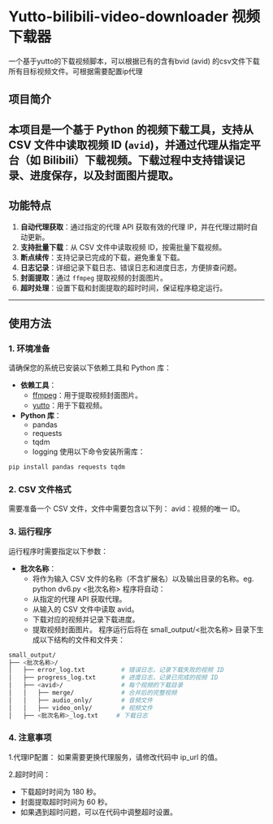 # Yutto-bilibili-video-downloader 视频下载器 
一个基于yutto的下载视频脚本，可以根据已有的含有bvid (avid) 的csv文件下载所有目标视频文件。可根据需要配置ip代理
## 项目简介
本项目是一个基于 Python 的视频下载工具，支持从 CSV 文件中读取视频 ID (`avid`)，并通过代理从指定平台（如 Bilibili）下载视频。下载过程中支持错误记录、进度保存，以及封面图片提取。
---
## 功能特点

1. **自动代理获取**：通过指定的代理 API 获取有效的代理 IP，并在代理过期时自动更新。
2. **支持批量下载**：从 CSV 文件中读取视频 ID，按需批量下载视频。
3. **断点续传**：支持记录已完成的下载，避免重复下载。
4. **日志记录**：详细记录下载日志、错误日志和进度日志，方便排查问题。
5. **封面提取**：通过 `ffmpeg` 提取视频的封面图片。
6. **超时处理**：设置下载和封面提取的超时时间，保证程序稳定运行。
---
## 使用方法
### 1. 环境准备
请确保您的系统已安装以下依赖工具和 Python 库：
- **依赖工具**：
  - [ffmpeg](https://ffmpeg.org/)：用于提取视频封面图片。
  - [yutto](https://github.com/yutto-downloader/yutto)：用于下载视频。
- **Python 库**：
  - pandas
  - requests
  - tqdm
  - logging
使用以下命令安装所需库：
```bash
pip install pandas requests tqdm
```
### 2. CSV 文件格式
需要准备一个 CSV 文件，文件中需要包含以下列：
avid：视频的唯一 ID。

### 3. 运行程序
运行程序时需要指定以下参数：
- **批次名称**：
  - 将作为输入 CSV 文件的名称（不含扩展名）以及输出目录的名称。eg. python dv6.py <批次名称>
程序将自动：
  - 从指定的代理 API 获取代理。
  - 从输入的 CSV 文件中读取 avid。
  - 下载对应的视频并记录下载进度。
  - 提取视频封面图片。
程序运行后将在 small_output/<批次名称> 目录下生成以下结构的文件和文件夹：
```bash
small_output/
├── <批次名称>/
│   ├── error_log.txt          # 错误日志，记录下载失败的视频 ID
│   ├── progress_log.txt       # 进度日志，记录已完成的视频 ID
│   ├── <avid>/                # 每个视频的下载目录
│   │   ├── merge/             # 合并后的完整视频
│   │   ├── audio_only/        # 音频文件
│   │   ├── video_only/        # 视频文件
│   ├── <批次名称>_log.txt     # 下载日志
```
### 4. 注意事项
1.代理IP配置：
如果需要更换代理服务，请修改代码中 ip_url 的值。

2.超时时间：
  - 下载超时时间为 180 秒。
  - 封面提取超时时间为 60 秒。
  - 如果遇到超时问题，可以在代码中调整超时设置。
